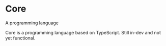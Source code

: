 # Core
A programming language

Core is a programming language based on TypeScript. Still in-dev and not yet functional.
